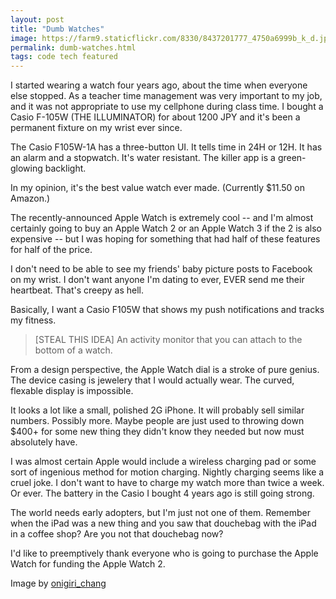 ```yaml
---
layout: post
title: "Dumb Watches"
image: https://farm9.staticflickr.com/8330/8437201777_4750a6999b_k_d.jpg
permalink: dumb-watches.html
tags: code tech featured
---
```


I started wearing a watch four years ago, about the time when everyone else stopped. As a teacher time management was very important to my job, and it was not appropriate to use my cellphone during class time. I bought a Casio F-105W (THE ILLUMINATOR) for about 1200 JPY and it's been a permanent fixture on my wrist ever since.

The Casio F105W-1A has a three-button UI. It tells time in 24H or 12H. It has an alarm and a stopwatch. It's water resistant. The killer app is a green-glowing backlight.

In my opinion, it's the best value watch ever made. (Currently $11.50 on Amazon.)

The recently-announced Apple Watch is extremely cool -- and I'm almost certainly going to buy an Apple Watch 2 or an Apple Watch 3 if the 2 is also expensive -- but I was hoping for something that had half of these features for half of the price.

I don't need to be able to see my friends' baby picture posts to Facebook on my wrist. I don't want anyone I'm dating to ever, EVER send me their heartbeat. That's creepy as hell.

Basically, I want a Casio F105W that shows my push notifications and tracks my fitness.

>[STEAL THIS IDEA] An activity monitor that you can attach to the bottom of a watch.

From a design perspective, the Apple Watch dial is a stroke of pure genius. The device casing is jewelery that I would actually wear. The curved, flexable display is impossible.

It looks a lot like a small, polished 2G iPhone. It will probably sell similar numbers. Possibly more. Maybe people are just used to throwing down $400+ for some new thing they didn't know they needed but now must absolutely have.

I was almost certain Apple would include a wireless charging pad or some sort of ingenious method for motion charging. Nightly charging seems like a cruel joke. I don't want to have to charge my watch more than twice a week. Or ever. The battery in the Casio I bought 4 years ago is still going strong.

The world needs early adopters, but I'm just not one of them. Remember when the iPad was a new thing and you saw that douchebag with the iPad in a coffee shop? Are you not that douchebag now?

I'd like to preemptively thank everyone who is going to purchase the Apple Watch for funding the Apple Watch 2.

Image by [onigiri_chang](https://www.flickr.com/photos/onigiri_chang/)